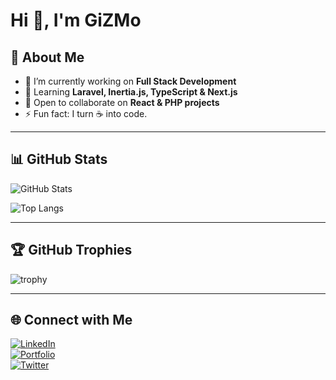 # Hi 👋, I'm GiZMo  

## 🚀 About Me
- 🔭 I’m currently working on **Full Stack Development**
- 🌱 Learning **Laravel, Inertia.js, TypeScript & Next.js**
- 👯 Open to collaborate on **React & PHP projects**
- ⚡ Fun fact: I turn ☕ into code.

---

## 📊 GitHub Stats
![GitHub Stats](https://github-readme-stats.vercel.app/api?username=its-gizmo47&show_icons=true&theme=tokyonight)  

![Top Langs](https://github-readme-stats.vercel.app/api/top-langs/?username=its-gizmo47&layout=compact&theme=tokyonight)

---

## 🏆 GitHub Trophies
![trophy](https://github-profile-trophy.vercel.app/?username=its-gizmo47&theme=onedark)

---

## 🌐 Connect with Me
[![LinkedIn](https://img.shields.io/badge/LinkedIn-blue?style=for-the-badge&logo=linkedin)](your-linkedin-url)  
[![Portfolio](https://img.shields.io/badge/Portfolio-%23000000.svg?style=for-the-badge&logo=firefox&logoColor=white)](your-portfolio-url)  
[![Twitter](https://img.shields.io/badge/Twitter-%231DA1F2.svg?style=for-the-badge&logo=twitter&logoColor=white)](your-twitter-url)

